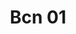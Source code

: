 ---
title: Bcn 01
image_primary: img/BCN_01_Aplique_Blanco_Estudio_3x3.jpg
description: "Barcelona%20is%20the%20home%20for%20Bover%20and%20inspiration%20for%20much%20of%20our%20lighting.%20BCN%20is%20the%20code%20used%20as%20shorthand%20for%20our%20city%20and%20has%20given%20the%20name%20to%20this%20fixture.%20In%20addition%20to%20the%20brilliant%20lacquered%20version%20of%20BCN%20we%20have%20increased%20this%20family%20to%20include%20a%20discreet%2C%20but%20sophisticated%20sconce%20fusing%20LED%20technology%20with%20our%20hand%20wrapped%20ribbon%20with%20top%20and%20lower%20diffuser%20in%20polycarbonate.%20BCN%20creates%20a%20contemporary%20but%20timeless%20fixture%20suited%20for%20hallways%2C%20vanities%20or%20anywhere%20a%20low%20profile%20sconce%20may%20be%20required.%20Available%20in%202%20sizes%2C%20the%20larger%20having%20also%20a%20fluorescent%20option%20as%20well%20as%20LED.%0A%0A%0A%0A%0A%0ANota%20importante%3A%0ALa%20fotograf%EDa%20del%20aplique%20no%20muestra%20la%20placa%20posterior%20que%20cubre%20la%20caja%20de%20conexiones%20%28junction%20box%29."
designer: Joana Bover
image_thumb: img/BCN_01_Aplique_Blanco_Estudio_1x1.jpg
href: https://www.bover.es/en/lamp/bcn-01/
tags: 
  - bover
  - Wall
  - Indoor
  - indoor-lamps
category: indoor-lamps
subtitle: 
manufacturer: Bover
slug: /manufacturers/bover/indoor-lamps/joana-bover-bcn-01
---
